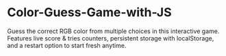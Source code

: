 # Color-Guess-Game-with-JS
Guess the correct RGB color from multiple choices in this interactive game. Features live score &amp; tries counters, persistent storage with localStorage, and a restart option to start fresh anytime.
